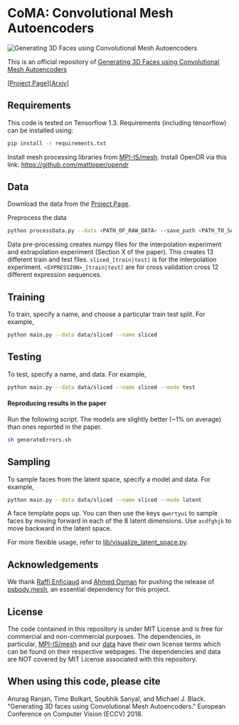 # CoMA: Convolutional Mesh Autoencoders

![Generating 3D Faces using Convolutional Mesh Autoencoders](http://coma.is.tue.mpg.de/assets/coma_faces.jpg)

This is an official repository of [Generating 3D Faces using Convolutional Mesh Autoencoders](https://coma.is.tue.mpg.de)

[[Project Page](https://coma.is.tue.mpg.de)][[Arxiv](https://arxiv.org/abs/1807.10267)]

## Requirements
This code is tested on Tensorflow 1.3. Requirements (including tensorflow) can be installed using:
```bash
pip install -r requirements.txt
```
Install mesh processing libraries from [MPI-IS/mesh](https://github.com/MPI-IS/mesh).
Install OpenDR via this link: https://github.com/mattloper/opendr

## Data
Download the data from the [Project Page](https://coma.is.tue.mpg.de).

Preprocess the data
```bash
python processData.py --data <PATH_OF_RAW_DATA> --save_path <PATH_TO_SAVE_PROCESSED DATA>
```

Data pre-processing creates numpy files for the interpolation experiment and extrapolation experiment (Section X of the paper).
This creates 13 different train and test files.
`sliced_[train|test]` is for the interpolation experiment.
`<EXPRESSION>_[train|test]` are for cross validation cross 12 different expression sequences.

## Training
To train, specify a name, and choose a particular train test split. For example,
```bash
python main.py --data data/sliced --name sliced
```  

## Testing
To test, specify a name, and data. For example,
```bash
python main.py --data data/sliced --name sliced --mode test

```
#### Reproducing results in the paper
Run the following script. The models are slightly better (~1% on average) than ones reported in the paper.

```bash
sh generateErrors.sh
```

## Sampling
To sample faces from the latent space, specify a model and data. For example,
```bash
python main.py --data data/sliced --name sliced --mode latent
```
A face template pops up. You can then use the keys `qwertyui` to sample faces by moving forward in each of the 8 latent dimensions. Use `asdfghjk` to move backward in the latent space.

For more flexible usage, refer to [lib/visualize_latent_space.py](https://github.com/anuragranj/coma/blob/master/lib/visualize_latent_space.py).

## Acknowledgements
We thank [Raffi Enficiaud](https://www.is.mpg.de/person/renficiaud) and [Ahmed Osman](https://ps.is.tuebingen.mpg.de/person/aosman) for pushing the release of [psbody.mesh](https://github.com/MPI-IS/mesh), an essential dependency for this project.

## License
The code contained in this repository is under MIT License and is free for commercial and non-commercial purposes. The dependencies, in particular, [MPI-IS/mesh](https://github.com/MPI-IS/mesh) and our [data](https://coma.is.tue.mpg.de) have their own license terms which can be found on their respective webpages. The dependencies and data are NOT covered by MIT License associated with this repository.

## When using this code, please cite

Anurag Ranjan, Timo Bolkart, Soubhik Sanyal, and Michael J. Black. "Generating 3D faces using Convolutional Mesh Autoencoders." European Conference on Computer Vision (ECCV) 2018.
